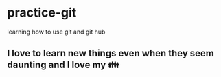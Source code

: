 # practice-git
learning how to use git and git hub
## I love to learn new things even when they seem daunting and I love my :family:
